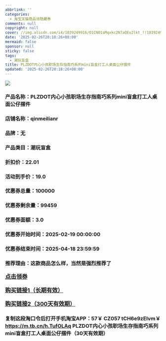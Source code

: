 ```yaml
---
abbrlink: ''
categories:
  - 淘宝天猫商品领隐藏券
comments: null
copyright: null
cover: //img.alicdn.com/i4/1039249916/O1CN01aMqxkc2N7aQEv2lkt_!!1039249916.jpg
date: '2025-02-26T20:18:26+08:00'
mermaid: false
sponsor: null
sticky: false
tags:
  - 潮玩盲盒
title: PLZDOT内心小孩职场生存指南巧系列mini盲盒打工人桌面公仔摆件
updated: '2025-02-26T20:18:26+08:00'
--- 
```


![](//img.alicdn.com/i4/1039249916/O1CN01aMqxkc2N7aQEv2lkt_!!1039249916.jpg)

### 产品名称：PLZDOT内心小孩职场生存指南巧系列mini盲盒打工人桌面公仔摆件
### 店铺名称：qinmeilianr
### 品牌：无
### 产品类目：潮玩盲盒
### 折扣价：22.01
### 活动到手价：19.0
### 优惠券总量：100000
### 优惠券剩余量：99459
### 优惠券面额：3.0
### 优惠券开始时间：2025-02-19 00:00:00	
### 优惠券结束时间：2025-04-18 23:59:59	
### 推荐理由：这款商品怎么样，当然是强烈推荐了

<p style="font-size: 18px; font-weight: bold;">
  <a href="https://uland.taobao.com/coupon/edetail?e=WWBDUKD%2B4LqlhHvvyUNXZfh8CuWt5YH5OVuOuRD5gLJMmdsrkidbOUV9IBA4kmjLcLrjAQ7w7zXBTh8a%2FKwSuMgZyhf0G%2BU4PhGpfgjsgnfjzP93aWyO5WZmqvO5Z1idTUTsO3B5WJf0TcIixZTmmAcY88rbnPan2cFY6qAkBQtBJFJ%2BvjUN8upovHlzacjX%2FGAOkmvSNxlPc39vTzcAEdG%2BGKMwuFyvaDx4bJh%2FRqz63CJspjYZaskwIZqZ4SaNe%2FZ%2Bo84r9mRCdlTdcDtFNisBSfNxJ9H5R5arYsn%2FgSStHrX7ybrSrclMTjSQsK4pNV%2FfhFTRZ%2Bmie%2FpBy9wBFg%3D%3D&traceId=0b515d4517407227641888116d126c&union_lens=lensId%3AOPT%401740722779%402104d5d5_0de4_1954b29b404_8f4c%4001%40eyJmbG9vcklkIjo3MzM1NH0ie" target="_blank">点击领券</a>
</p>
<p style="font-size: 18px; font-weight: bold;">
  <a href="https://s.click.taobao.com/t?e=m%3D2%26s%3DSZZ3rjBaFa1w4vFB6t2Z2ueEDrYVVa64LKpWJ%2Bin0XLjf2vlNIV67uW8xal2bDKcPfl2ZNdwIln3ID%2FV1RqsF4wnCJeELi4I%2FIEn%2BS1IjHAB0ghlTd7WlZVm%2FOAUUFw71qrpxiwMoCNxc1AtbZGVS8xHpMmoe4yS2xazX5gcwgMLZMqoQW%2BfuB6GmlJyRiVTKVOig5Fjbt51EVbo0iBWzID9UkImfpP7eZFDF96sjOE8ZlW21Qia%2BXYkNez3y51LMtAy4fo19RVP7qa1tU3ZgS3jKrSQZrKgNGwCA48uvP%2FhjQX0RSRYbHEqY%2Bakgpmw" target="_blank">购买链接1（长期有效）</a>
</p>
<p style="font-size: 18px; font-weight: bold;">
  <a href="https://s.click.taobao.com/l1wWVNs" target="_blank">购买链接2（300天有效期）</a>
</p>

### 复制这段淘口令后打开手机淘宝APP：57￥ CZ057 tCH6e9zElvm￥ https://m.tb.cn/h.TufOLAq  PLZDOT内心小孩职场生存指南巧系列mini盲盒打工人桌面公仔摆件（30天有效期）
